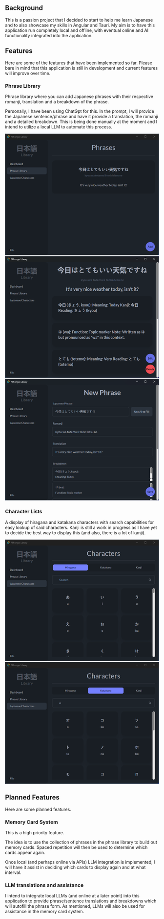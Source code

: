 ## Background

This is a passion project that I decided to start to help me learn Japanese and to also showcase my skills in Angular and Tauri. My aim is to have this application run completely local and offline, with eventual online and AI functionality integrated into the application.

## Features

Here are some of the features that have been implemented so far. Please bare in mind that this application is still in development and current features will improve over time.

### Phrase Library

Phrase library where you can add Japanese phrases with their respective romanji, translation and a breakdown of the phrase.

Personally, I have been using ChatGpt for this. In the prompt, I will provide the Japanese sentence/phrase and have it provide a translation, the romanji and a detailed breakdown. This is being done manually at the moment and I intend to utilize a local LLM to automate this process.

![Screenshot of the phrase library.](/src/assets/nihongo-library/phrases.png)
![Screenshot of a phrase in view mode.](/src/assets/nihongo-library/phrase-view.png)
![Screenshot of a phrase in edit mode.](/src/assets/nihongo-library/phrase-edit.png)

### Character Lists

A display of hiragana and katakana characters with search capabilities for easy lookup of said characters. Kanji is still a work in progress as I have yet to decide the best way to display this (and also, there is a lot of kanji).

![Screenshot of all hiragana being shown.](/src/assets/nihongo-library/hiragana-full-list.png)
![Screenshot of katakana being filtered for 'o'.](/src/assets/nihongo-library/katakana-filter-o.png)

## Planned Features

Here are some planned features.

### Memory Card System

This is a high priority feature.

The idea is to use the collection of phrases in the phrase library to build out memory cards. Spaced repetition will then be used to determine which cards appear again.

Once local (and perhaps online via APIs) LLM integration is implemented, I will have it assist in deciding which cards to display again and at what interval.

### LLM translations and assistance

I intend to integrate local LLMs (and online at a later point) into this application to provide phrase/sentence translations and breakdowns which will autofill the phrase form. As mentioned, LLMs will also be used for assistance in the memory card system.